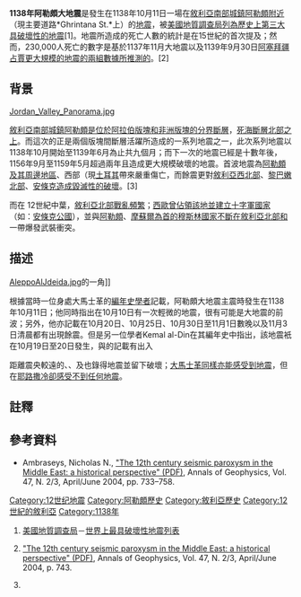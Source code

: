 **1138年阿勒頗大地震**是發生在1138年10月11日一場在[敘利亞南部城鎮](https://zh.wikipedia.org/wiki/敘利亞 "wikilink")[阿勒頗附近](https://zh.wikipedia.org/wiki/阿勒頗 "wikilink")（現主要道路*Ghrintana
St.*上）的[地震](../Page/地震.md "wikilink")，被[美國地質調查局列為歷史上](../Page/美國地質調查局.md "wikilink")[第三大具破壞性的地震](https://zh.wikipedia.org/wiki/地震列表#.E5.85.B6.E4.BB.96.E9.87.8D.E5.A4.A7.E5.9C.B0.E9.9C.87 "wikilink")\[1\]。地震所造成的死亡人數的統計是在15世紀的首次提及；然而，230,000人死亡的數字是基於1137年11月大地震以及1139年9月30日[阿塞拜疆](../Page/阿塞拜疆.md "wikilink")[占賈更大規模的地震的兩組數據所推測的](https://zh.wikipedia.org/wiki/占賈 "wikilink")。\[2\]

## 背景

[Jordan_Valley_Panorama.jpg](https://zh.wikipedia.org/wiki/File:Jordan_Valley_Panorama.jpg "fig:Jordan_Valley_Panorama.jpg")

[敘利亞南部城鎮](https://zh.wikipedia.org/wiki/敘利亞 "wikilink")[阿勒頗是位於](https://zh.wikipedia.org/wiki/阿勒頗 "wikilink")[阿拉伯版塊和](https://zh.wikipedia.org/wiki/阿拉伯版塊 "wikilink")[非洲版塊的分界](https://zh.wikipedia.org/wiki/非洲版塊 "wikilink")[斷層](../Page/斷層.md "wikilink")，[死海斷層北部之上](https://zh.wikipedia.org/wiki/死海斷層 "wikilink")。而這次的正是兩個版塊間斷層活躍所造成的一系列地震之一，此次系列地震以1138年10月開始至1139年6月為止共九個月；而下一次的地震已經是十數年後，1156年9月至1159年5月超過兩年且造成更大規模破壞的地震。首波地震為[阿勒頗及其周邊地區](https://zh.wikipedia.org/wiki/阿勒頗 "wikilink")、西部（現[土耳其](../Page/土耳其.md "wikilink")帶來嚴重傷亡，而餘震更對[敘利亞西北部](https://zh.wikipedia.org/wiki/敘利亞 "wikilink")、[黎巴嫩北部](../Page/黎巴嫩.md "wikilink")、[安條克造成毀滅性的破壞](https://zh.wikipedia.org/wiki/安條克 "wikilink")。\[3\]

而在
12世紀中葉，[敘利亞北部戰亂頻繁](https://zh.wikipedia.org/wiki/敘利亞 "wikilink")；[西歐曾佔領該地並建立十字軍國家](https://zh.wikipedia.org/wiki/西歐人 "wikilink")（如：[安條克公國](../Page/安條克公國.md "wikilink")），並與[阿勒頗](https://zh.wikipedia.org/wiki/阿勒頗 "wikilink")、[摩蘇爾為首的](https://zh.wikipedia.org/wiki/摩蘇爾 "wikilink")[穆斯林國家不斷在](../Page/穆斯林.md "wikilink")[敘利亞北部和](https://zh.wikipedia.org/wiki/敘利亞 "wikilink")一帶爆發武裝衝突。

## 描述

[AleppoAlJdeida.jpg](https://zh.wikipedia.org/wiki/File:AleppoAlJdeida.jpg "fig:AleppoAlJdeida.jpg")的一角\]\]

根據當時一位身處大馬士革的[編年史學者](https://zh.wikipedia.org/wiki/編年史 "wikilink")記載，阿勒頗大地震主震時發生在1138年10月11日；他同時指出在10月10日有一次輕微的地震，很有可能是大地震的前波；另外，他亦記載在10月20日、10月25日、10月30日至11月1日數晚以及11月3日清晨都有出現餘震。但是另一位學者Kemal
al-Din在其編年史中指出，該地震衹在10月19日至20日發生，與的記載有出入

距離震央較遠的、、及也錄得地震並留下破壞；[大馬士革同樣亦能感受到地震](https://zh.wikipedia.org/wiki/大馬士革 "wikilink")，但在[耶路撒冷卻感受不到任何地震](../Page/耶路撒冷.md "wikilink")。

## 註釋

## 參考資料

  - Ambraseys, Nicholas N., ["The 12th century seismic paroxysm in the
    Middle East: a historical perspective"
    (PDF)](http://www.earth-prints.org/bitstream/2122/793/1/31Ambraseys.pdf),
    Annals of Geophysics, Vol. 47, N. 2/3, April/June 2004, pp. 733–758.

[Category:12世纪地震](https://zh.wikipedia.org/wiki/Category:12世纪地震 "wikilink")
[Category:阿勒頗歷史](https://zh.wikipedia.org/wiki/Category:阿勒頗歷史 "wikilink")
[Category:敘利亞歷史](https://zh.wikipedia.org/wiki/Category:敘利亞歷史 "wikilink")
[Category:12世紀的敘利亞](https://zh.wikipedia.org/wiki/Category:12世紀的敘利亞 "wikilink")
[Category:1138年](https://zh.wikipedia.org/wiki/Category:1138年 "wikilink")

1.  [美國地質調查局](../Page/美國地質調查局.md "wikilink")－[世界上最具破壞性地震列表](http://earthquake.usgs.gov/regional/world/most_destructive.php)

2.  ["The 12th century seismic paroxysm in the Middle East: a historical
    perspective"
    (PDF)](http://www.earth-prints.org/bitstream/2122/793/1/31Ambraseys.pdf),
    Annals of Geophysics, Vol. 47, N. 2/3, April/June 2004, p. 743.
3.